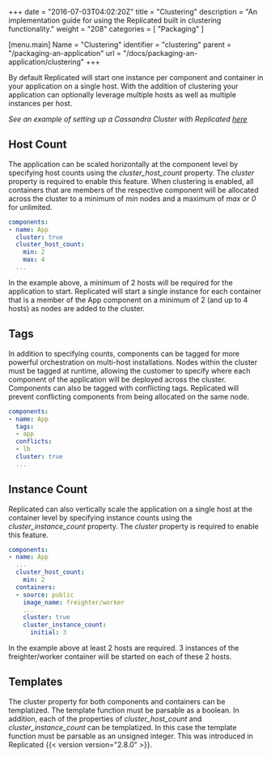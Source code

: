 +++
date = "2016-07-03T04:02:20Z"
title = "Clustering"
description = "An implementation guide for using the Replicated built in clustering functionality."
weight = "208"
categories = [ "Packaging" ]

[menu.main]
Name       = "Clustering"
identifier = "clustering"
parent     = "/packaging-an-application"
url        = "/docs/packaging-an-application/clustering"
+++

By default Replicated will start one instance per component and container in your application on a single host. With the addition of clustering your application can optionally leverage multiple hosts as well as multiple instances per host.

*See an example of setting up a Cassandra Cluster with Replicated [here](/kb/developer-resources/multi-node-cassandra/)*

## Host Count
The application can be scaled horizontally at the component level by specifying host counts using the *cluster_host_count* property. The *cluster* property is required to enable this feature. When clustering is enabled, all containers that are members of the respective component will be allocated across the cluster to a minimum of *min* nodes and a maximum of *max* or *0* for unlimited.
```yml
components:
- name: App
  cluster: true
  cluster_host_count:
    min: 2
    max: 4
  ...
```

In the example above, a minimum of 2 hosts will be required for the application to start. Replicated will start a single instance for each container that is a member of the App component on a minimum of 2 (and up to 4 hosts) as nodes are added to the cluster.

## Tags
In addition to specifying counts, components can be tagged for more powerful orchestration on multi-host installations. Nodes within the cluster must be tagged at runtime, allowing the customer to specify where each component of the application will be deployed across the cluster. Components can also be tagged with conflicting tags. Replicated will prevent conflicting components from being allocated on the same node.

```yml
components:
- name: App
  tags:
  - app
  conflicts:
  - lb
  cluster: true
  ...
```

## Instance Count
Replicated can also vertically scale the application on a single host at the container level by specifying instance counts using the *cluster_instance_count* property. The *cluster* property is required to enable this feature.

```yml
components:
- name: App
  ...
  cluster_host_count:
    min: 2
  containers:
  - source: public
    image_name: freighter/worker
    ...
    cluster: true
    cluster_instance_count:
      initial: 3
```

In the example above at least 2 hosts are required. 3 instances of the freighter/worker container will be started on each of these 2 hosts.

## Templates

The cluster property for both components and containers can be templatized. The template function must be parsable as a boolean. In addition, each of the properties of *cluster_host_count* and *cluster_instance_count* can be templatized. In this case the template function must be parsable as an unsigned integer. This was introduced in Replicated {{< version version="2.8.0" >}}.

